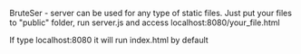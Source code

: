 BruteSer - server can be used for any type of static files. Just put your files to "public" folder, run server.js and access localhost:8080/your_file.html

If type localhost:8080 it will run index.html by default